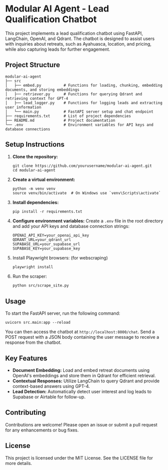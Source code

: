 # Modular AI Agent - Lead Qualification Chatbot

This project implements a lead qualification chatbot using FastAPI, LangChain, OpenAI, and Qdrant. The chatbot is designed to assist users with inquiries about retreats, such as Ayahuasca, location, and pricing, while also capturing leads for further engagement.

## Project Structure

```
modular-ai-agent
├── src
│   ├── embed.py          # Functions for loading, chunking, embedding documents, and storing embeddings
│   ├── retriever.py      # Functions for querying Qdrant and retrieving context for GPT-4
│   ├── lead_logger.py    # Functions for logging leads and extracting user information
│   └── main.py           # FastAPI server setup and chat endpoint
├── requirements.txt      # List of project dependencies
├── README.md             # Project documentation
└── .env                  # Environment variables for API keys and database connections
```

## Setup Instructions

1. **Clone the repository:**
   ```
   git clone https://github.com/yourusername/modular-ai-agent.git
   cd modular-ai-agent
   ```

2. **Create a virtual environment:**
   ```
   python -m venv venv
   source venv/bin/activate  # On Windows use `venv\Scripts\activate`
   ```

3. **Install dependencies:**
   ```
   pip install -r requirements.txt
   ```

4. **Configure environment variables:**
   Create a `.env` file in the root directory and add your API keys and database connection strings:
   ```
   OPENAI_API_KEY=your_openai_api_key
   QDRANT_URL=your_qdrant_url
   SUPABASE_URL=your_supabase_url
   SUPABASE_KEY=your_supabase_key
   ```

5. Install Playwright browsers: (for webscraping)
   ```bash
   playwright install
   ```

3. Run the scraper:
   ```bash
   python src/scrape_site.py

## Usage

To start the FastAPI server, run the following command:
```
uvicorn src.main:app --reload
```

You can then access the chatbot at `http://localhost:8000/chat`. Send a POST request with a JSON body containing the user message to receive a response from the chatbot.

## Key Features

- **Document Embedding:** Load and embed retreat documents using OpenAI's embeddings and store them in Qdrant for efficient retrieval.
- **Contextual Responses:** Utilize LangChain to query Qdrant and provide context-based answers using GPT-4.
- **Lead Detection:** Automatically detect user interest and log leads to Supabase or Airtable for follow-up.

## Contributing

Contributions are welcome! Please open an issue or submit a pull request for any enhancements or bug fixes.

## License

This project is licensed under the MIT License. See the LICENSE file for more details.
